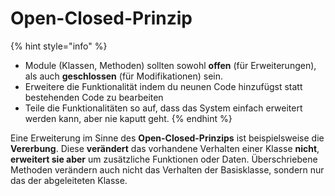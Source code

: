 # Open-Closed-Prinzip

{% hint style="info" %}
* Module \(Klassen, Methoden\) sollten sowohl **offen** \(für Erweiterungen\), als auch **geschlossen** \(für Modifikationen\) sein.
* Erweitere die Funktionalität indem du neunen Code hinzufügst statt bestehenden Code zu bearbeiten
* Teile die Funktionalitäten so auf, dass das System einfach erweitert werden kann, aber nie kaputt geht.
{% endhint %}





Eine Erweiterung im Sinne des **Open-Closed-Prinzips** ist beispielsweise die **Vererbung**. Diese **verändert** das vorhandene Verhalten einer Klasse **nicht**, **erweitert sie aber** um zusätzliche Funktionen oder Daten. Überschriebene Methoden verändern auch nicht das Verhalten der Basisklasse, sondern nur das der abgeleiteten Klasse.



